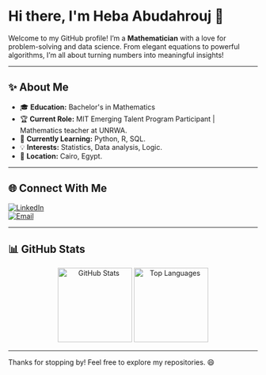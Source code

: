 # Hi there, I'm Heba Abudahrouj 🚀

Welcome to my GitHub profile! I’m a **Mathematician** with a love for problem-solving and data science.
From elegant equations to powerful algorithms, I’m all about turning numbers into meaningful insights!

---

## ✨ About Me

- 🎓 **Education:** Bachelor's in Mathematics
- 🏆 **Current Role:** MIT Emerging Talent Program Participant | Mathematics teacher at UNRWA.
- 🌱 **Currently Learning:** Python, R, SQL.
- 💡 **Interests:** Statistics, Data analysis, Logic.
- 📍 **Location:** Cairo, Egypt.

---

## 🌐 Connect With Me

[![LinkedIn](https://img.shields.io/badge/-LinkedIn-blue?style=for-the-badge&logo=linkedin&logoColor=white)](https://www.linkedin.com/in/heba-abu-dahrouj-b36456339/)  
[![Email](https://img.shields.io/badge/-Email-d14836?style=for-the-badge&logo=gmail&logoColor=white)](mailto:heba94153@hotmail.com)

---

## 📊 GitHub Stats

<div align="center">
  <img src="https://github-readme-stats.vercel.app/api?username=heba3&show_icons=true&theme=tokyonight" alt="GitHub Stats" height="150"/>
  <img src="https://github-readme-stats.vercel.app/api/top-langs/?username=heba3&layout=compact&theme=tokyonight" alt="Top Languages" height="150"/>
</div>

---

Thanks for stopping by! Feel free to explore my repositories. 😄
